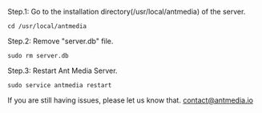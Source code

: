 Step.1: Go to the installation directory(/usr/local/antmedia) of the server. 

`
cd /usr/local/antmedia
`

Step.2: Remove "server.db" file. 

`
sudo rm server.db
`

Step.3: Restart Ant Media Server.

`
sudo service antmedia restart
`

If you are still having issues, please let us know that. 
[contact@antmedia.io](mailto:contact@antmedia.io) 

